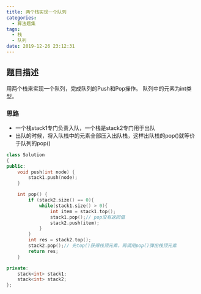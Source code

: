 ```yaml
---
title: 两个栈实现一个队列
categories:
  - 算法题集
tags:
  - 栈
  - 队列
date: 2019-12-26 23:12:31
---
```


## 题目描述
用两个栈来实现一个队列，完成队列的Push和Pop操作。 队列中的元素为int类型。

### 思路
- 一个栈stack1专门负责入队，一个栈是stack2专门用于出队
- 出队的时候，将入队栈中的元素全部压入出队栈，这样出队栈的pop()就等价于队列的pop()
```cpp
class Solution
{
public:
    void push(int node) {
        stack1.push(node);
    }

    int pop() {
        if (stack2.size() == 0){
            while(stack1.size() > 0){
                int item = stack1.top();
                stack1.pop();// pop没有返回值
                stack2.push(item);
            }
        }
        int res = stack2.top();
        stack2.pop();// 先top()获得栈顶元素，再调用pop()弹出栈顶元素
        return res;
    }

private:
    stack<int> stack1;
    stack<int> stack2;
};
```